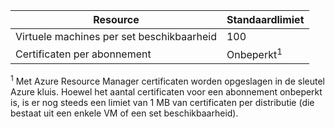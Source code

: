 Resource|Standaardlimiet
---|---
Virtuele machines per set beschikbaarheid | 100 
Certificaten per abonnement|Onbeperkt<sup>1</sup>

<sup>1</sup> Met Azure Resource Manager certificaten worden opgeslagen in de sleutel Azure kluis. Hoewel het aantal certificaten voor een abonnement onbeperkt is, is er nog steeds een limiet van 1 MB van certificaten per distributie (die bestaat uit een enkele VM of een set beschikbaarheid).
